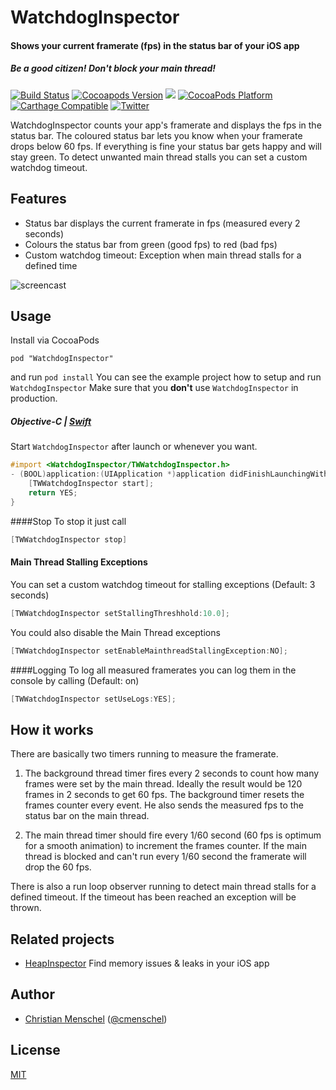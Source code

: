 # WatchdogInspector
#### Shows your current framerate (fps) in the status bar of your iOS app
##### Be a good citizen! Don't block your main thread!
[![Build Status](https://api.travis-ci.org/tapwork/WatchdogInspector.svg?style=flat)](https://travis-ci.org/tapwork/WatchdogInspector)
[![Cocoapods Version](http://img.shields.io/cocoapods/v/WatchdogInspector.svg?style=flat)](https://github.com/tapwork/WatchdogInspector/blob/master/WatchdogInspector.podspec)
[![](http://img.shields.io/cocoapods/l/WatchdogInspector.svg?style=flat)](https://github.com/tapwork/WatchdogInspector/blob/master/LICENSE)
[![CocoaPods Platform](http://img.shields.io/cocoapods/p/WatchdogInspector.svg?style=flat)]()
[![Carthage Compatible](https://img.shields.io/badge/Carthage-compatible-4BC51D.svg?style=flat)](https://github.com/Carthage/Carthage)
[![Twitter](https://img.shields.io/badge/twitter-@cmenschel-blue.svg?style=flat)](http://twitter.com/cmenschel)

WatchdogInspector counts your app's framerate and displays the fps in the status bar.
The coloured status bar lets you know when your framerate drops below 60 fps.
If everything is fine your status bar gets happy and will stay green.
To detect unwanted main thread stalls you can set a custom watchdog timeout.

## Features
* Status bar displays the current framerate in fps (measured every 2 seconds)
* Colours the status bar from green (good fps) to red (bad fps)
* Custom watchdog timeout: Exception when main thread stalls for a defined time

![screencast](screencast.gif)

## Usage
Install via CocoaPods
```
pod "WatchdogInspector"
```
and run `pod install`
You can see the example project how to setup and run `WatchdogInspector`
Make sure that you **don't** use `WatchdogInspector` in production.

##### Objective-C  |  [Swift](README.md)
Start `WatchdogInspector` after launch or whenever you want.
```Objective-C
#import <WatchdogInspector/TWWatchdogInspector.h>
- (BOOL)application:(UIApplication *)application didFinishLaunchingWithOptions:(NSDictionary *)launchOptions {
    [TWWatchdogInspector start];
    return YES;
}
```

####Stop
To stop it just call
```Objective-C
[TWWatchdogInspector stop]
```
#### Main Thread Stalling Exceptions
You can set a custom watchdog timeout for stalling exceptions (Default: 3 seconds)
```Objective-C
[TWWatchdogInspector setStallingThreshhold:10.0];
```
You could also disable the Main Thread exceptions
```Objective-C
[TWWatchdogInspector setEnableMainthreadStallingException:NO];
```

####Logging
To log all measured framerates you can log them in the console by calling (Default: on)
```Objective-C
[TWWatchdogInspector setUseLogs:YES];
```

## How it works
There are basically two timers running to measure the framerate.

1. The background thread timer fires every 2 seconds to count how many frames were set by the main thread. Ideally the result would be 120 frames in 2 seconds to get 60 fps. The background timer resets the frames counter every event. He also sends the measured fps to the status bar on the main thread.

2. The main thread timer should fire every 1/60 second (60 fps is optimum for a smooth animation) to increment the frames counter. If the main thread is blocked and can't run every 1/60 second the framerate will drop the 60 fps.

There is also a run loop observer running to detect main thread stalls for a defined timeout. If the timeout has been reached an exception will be thrown.

## Related projects
* [HeapInspector](https://github.com/tapwork/HeapInspector-for-iOS)
Find memory issues & leaks in your iOS app

## Author
* [Christian Menschel](http://github.com/tapwork) ([@cmenschel](https://twitter.com/cmenschel))

## License
[MIT](LICENSE)
